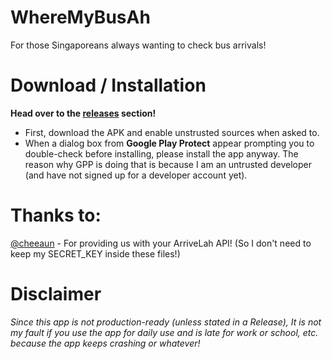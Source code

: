 # WhereMyBusAh
For those Singaporeans always wanting to check bus arrivals!

# Download / Installation
**Head over to the [releases](https://github.com/lwreaper/WhereMyBusAh/releases) section!**
-  First, download the APK and enable unstrusted sources when asked to.
-  When a dialog box from __Google Play Protect__ appear prompting you to double-check before installing, please install the app anyway. The reason why GPP is doing that is because I am an untrusted developer (and have not signed up for a developer account yet).

# Thanks to:
[@cheeaun](https://github.com/cheeaun) - For providing us with your ArriveLah API! (So I don't need to keep my SECRET_KEY inside these files!)

# Disclaimer
*Since this app is not production-ready (unless stated in a Release), It is not my fault if you use the app for daily use and is late for work or school, etc. because the app keeps crashing or whatever!*
